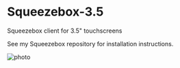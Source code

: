 # Squeezebox-3.5
Squeezebox client for 3.5" touchscreens

See my Squeezebox repository for installation instructions.

![photo](https://github.com/retired-guy/Squeezebox-3.5/blob/main/231A56C3-E920-47F4-B19B-DE362411C4AC.jpg)
